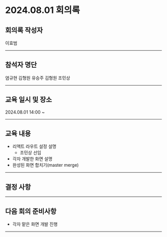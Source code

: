 # 2024.08.01 회의록
## 회의록 작성자
이효범
***
## 참석자 명단
염규현
김형원
유승주
김형원
조민상
***
## 교육 일시 및 장소
2024.08.01 14:00 ~



***
## 교육 내용
- 리액트 라우트 설정 설명
  * 조민상 선임
- 각자 개발한 화면 설명
- 완성된 화면 합치기(master merge)


***

 


## 결정 사항



***
## 다음 회의 준비사항
- 각자 맡은 화면 개발 진행
  
***
